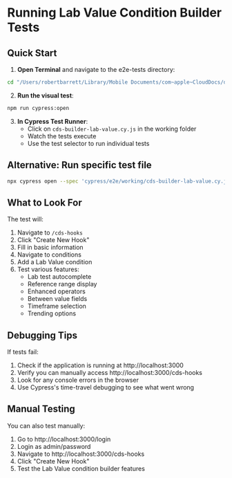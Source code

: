 # Running Lab Value Condition Builder Tests

## Quick Start

1. **Open Terminal** and navigate to the e2e-tests directory:
```bash
cd "/Users/robertbarrett/Library/Mobile Documents/com~apple~CloudDocs/dev/MedGenEMR/e2e-tests"
```

2. **Run the visual test**:
```bash
npm run cypress:open
```

3. **In Cypress Test Runner**:
   - Click on `cds-builder-lab-value.cy.js` in the working folder
   - Watch the tests execute
   - Use the test selector to run individual tests

## Alternative: Run specific test file
```bash
npx cypress open --spec 'cypress/e2e/working/cds-builder-lab-value.cy.js'
```

## What to Look For

The test will:
1. Navigate to `/cds-hooks`
2. Click "Create New Hook"
3. Fill in basic information
4. Navigate to conditions
5. Add a Lab Value condition
6. Test various features:
   - Lab test autocomplete
   - Reference range display
   - Enhanced operators
   - Between value fields
   - Timeframe selection
   - Trending options

## Debugging Tips

If tests fail:
1. Check if the application is running at http://localhost:3000
2. Verify you can manually access http://localhost:3000/cds-hooks
3. Look for any console errors in the browser
4. Use Cypress's time-travel debugging to see what went wrong

## Manual Testing

You can also test manually:
1. Go to http://localhost:3000/login
2. Login as admin/password
3. Navigate to http://localhost:3000/cds-hooks
4. Click "Create New Hook"
5. Test the Lab Value condition builder features